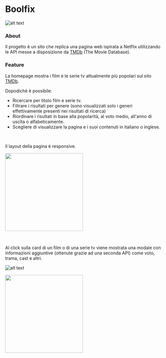 # Boolfix

![alt text](https://drive.google.com/uc?export=view&id=1oTrdd0MqxQfXgQ_sfzhTgYmfTRSGwHe0)

### About

Il progetto è un sito che replica una pagina web ispirata a Netflix utilizzando le API messe a disposizione da [TMDb](https://www.themoviedb.org/) (The Movie Database).
### Feature

La homepage mostra i film e le serie tv attualmente più popolari sul sito [TMDb](https://www.themoviedb.org/). 

Dopodichè è possibile:


- Ricercare per titolo film e serie tv.
- Filtrare i risultati per genere (sono visualizzati solo i generi effettivamente presenti nei risultati di ricerca)
- Riordinare i risultati in base alla popolarità, al voto medio, all'anno di uscita o alfabeticamente.
- Scegliere di visualizzare la pagina e i suoi contenuti in italiano o inglese.

&nbsp;


Il layout della pagina è responsive.

<img src="https://drive.google.com/uc?export=view&id=1gTawe3RHrFBJY8z1icFr11ckaRVUN7W5" width="250">



&nbsp;


Al click sulla card di un film o di una serie tv viene mostrata una modale con informazioni aggiuntive (ottenute grazie ad una seconda API) come voto, trama, cast e altri.


![alt text](https://drive.google.com/uc?export=view&id=1Sjyi9mshnD5m7azAx8iOadrgriQIN2-H)



<img src="https://drive.google.com/uc?export=view&id=18EkfI6qnP-PuIgT8uAWU0G-Bm_LDsOgX" width="250">








